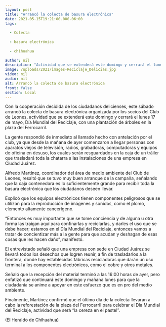 ```yaml
---
layout: post
title: "Arrancó la colecta de basura electrónica"
date: 2021-05-15T19:21:00.000-06:00
tags:
  
  - Colecta
  
  - basura electrónica
  
  - chihuahua
  
author: nil
description: "Actividad que se extenderá este domingo y cerrará el lunes 17 de mayo, Día Mundial del Reciclaje, con una plantación de árboles en la plaza del Ferrocarril"
image: /uploads/2021/images-Reciclaje_Delicias.jpg
video: nil
audio: nil
alt: Arrancó la colecta de basura electrónica
front: false
section: Local
---
```


Con la cooperación decidida de los ciudadanos delicienses, este sábado arrancó la colecta de basura electrónica organizada por los socios del Club de Leones, actividad que se extenderá este domingo y cerrará el lunes 17 de mayo, Día Mundial del Reciclaje, con una plantación de árboles en la plaza del Ferrocarril.

La gente respondió de inmediato al llamado hecho con antelación por el club, ya que desde la mañana de ayer comenzaron a llegar personas con aparatos viejos de televisión, radios, grabadoras, computadoras y equipos de oficina en desuso, los cuales serán resguardados en la caja de un tráiler que trasladará toda la chatarra a las instalaciones de una empresa en Ciudad Juárez.

Alfredo Martínez, coordinador del área de medio ambiente del Club de Leones, resaltó que se tuvo muy buen arranque de la campaña, señalando que la caja contenedora es lo suficientemente grande para recibir toda la basura electrónica que los ciudadanos deseen llevar.

Explicó que los equipos electrónicos tienen componentes peligrosos que se utilizan para la reproducción de imágenes y sonidos, como el plomo, elemento altamente cancerígeno.

“Entonces es muy importante que se tome conciencia y de alguna u otra forma las traigan aquí para confinarlas y reciclarlas, y darles el uso que se debe hacer; estamos en el Día Mundial del Reciclaje, entonces vamos a tratar de concientizar más a la gente para que acudan y deshagan de esas cosas que les hacen daño”, manifestó.

El entrevistado señaló que una empresa con sede en Ciudad Juárez se llevará todos los desechos que logren reunir, a fin de trasladarlos a la frontera, donde hay establecidas fábricas recicladoras que darán un uso terminal a los componentes electrónicos, como el cobre y otros metales.

Señaló que la recepción del material terminó a las 16:00 horas de ayer, pero enfatizó que continuará este domingo y mañana lunes para que la ciudadanía se anime a apoyar en este esfuerzo que es en pro del medio ambiente.

Finalmente, Martínez confirmó que el último día de la colecta llevarán a cabo la reforestación de la plaza del Ferrocarril para celebrar el Día Mundial del Reciclaje, actividad que será “la cereza en el pastel”.

(El Heraldo de Chihuahua)